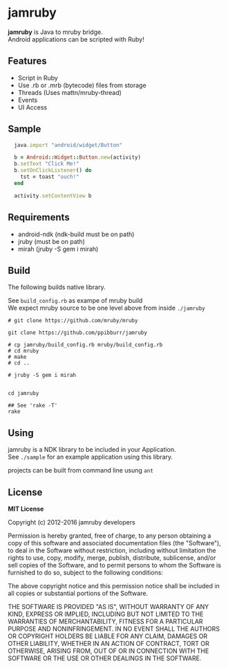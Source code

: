 jamruby
====

__jamruby__ is Java to mruby bridge.  
Android applications can be scripted with Ruby!  

Features
----
* Script in Ruby
* Use .rb or .mrb (bytecode) files from storage
* Threads (Uses mattn/mruby-thread)
* Events
* UI Access

Sample
----
```ruby
  java.import "android/widget/Button"

  b = Android::Widget::Button.new(activity)
  b.setText "Click Me!"  
  b.setOnClickListener() do
    tst = toast "ouch!"
  end

  activity.setContentView b
```

Requirements
----
* android-ndk (ndk-build must be on path)
* jruby  (must be on path)
* mirah  (jruby -S gem i mirah)

Build
----
The following builds native library.  

See `build_config.rb` as exampe of mruby build  
We expect mruby source to be one level above from inside `./jamruby`  

```
# git clone https://github.com/mruby/mruby

git clone https://github.com/ppibburr/jamruby

# cp jamruby/build_config.rb mruby/build_config.rb
# cd mruby
# make
# cd ..

# jruby -S gem i mirah


cd jamruby

## See 'rake -T'
rake
```

Using
----
jamruby is a NDK library to be included in your Application.  
See `./sample` for an example application using this library.  

projects can be built from command line usung `ant`



License
----

__MIT License__

Copyright (c) 2012-2016 jamruby developers

Permission is hereby granted, free of charge, to any person obtaining a copy of this software and associated documentation files (the "Software"), to deal in the Software without restriction, including without limitation the rights to use, copy, modify, merge, publish, distribute, sublicense, and/or sell copies of the Software, and to permit persons to whom the Software is furnished to do so, subject to the following conditions:

The above copyright notice and this permission notice shall be included in all copies or substantial portions of the Software.

THE SOFTWARE IS PROVIDED "AS IS", WITHOUT WARRANTY OF ANY KIND, EXPRESS OR IMPLIED, INCLUDING BUT NOT LIMITED TO THE WARRANTIES OF MERCHANTABILITY, FITNESS FOR A PARTICULAR PURPOSE AND NONINFRINGEMENT. IN NO EVENT SHALL THE AUTHORS OR COPYRIGHT HOLDERS BE LIABLE FOR ANY CLAIM, DAMAGES OR OTHER LIABILITY, WHETHER IN AN ACTION OF CONTRACT, TORT OR OTHERWISE, ARISING FROM, OUT OF OR IN CONNECTION WITH THE SOFTWARE OR THE USE OR OTHER DEALINGS IN THE SOFTWARE.

